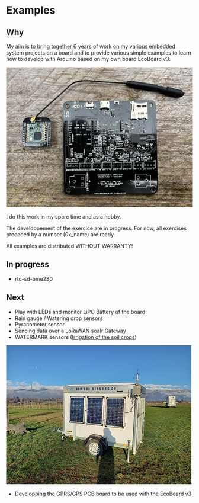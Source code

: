 
# Examples
## Why
My aim is to bring together 6 years of work on my various embedded system projects on a board and to provide various simple examples to learn how to develop with Arduino based on my own board EcoBoard v3.

![EcoBoard with Lora module](../assets/ecoboard-lora.jpg)

I do this work in my spare time and as a hobby.

The developpement of the exercice are in progress. For now, all exercises preceded by a number (0x_name) are ready.

All examples are distributed WITHOUT WARRANTY!

## In progress
* rtc-sd-bme280

## Next
* Play with LEDs and monitor LiPO Battery of the board 
* Rain gauge / Watering drop sensors
* Pyranometer sensor
* Sending data over a LoRaWAN soalr Gateway
* WATERMARK sensors ([Irrigation of the soil crops](https://eco-sensors.ch/smart-irrigation/))

![EcoBoard with Lora module](../assets/remorque-loarawan-solaire.jpg)

* Developping the GPRS/GPS PCB board to be used with the EcoBoard v3

